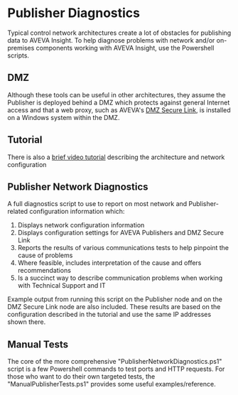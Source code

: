Publisher Diagnostics
=====================

Typical control network architectures create a lot of obstacles for publishing data to AVEVA Insight. To help diagnose problems with network and/or on-premises components working with AVEVA Insight, use the Powershell scripts.

DMZ
---
Although these tools can be useful in other architectures, they assume the Publisher is deployed behind a DMZ which protects against general Internet access and that a web proxy, such as AVEVA's [DMZ Secure Link](https://online.wonderware.com/Downloads/InsightPublisher/DMZSecureLink.zip "free DMZ Secure Link download"), is installed on a Windows system within the DMZ. 

Tutorial
--------
There is also a [brief video tutorial](https://1drv.ms/v/s!AqHkJ_gHT62Qgb4C-z5HrEpHya8zxQ?e=j7AnHM "Watch") describing the architecture and network configuration

Publisher Network Diagnostics
-----------------------------

A full diagnostics script to use to report on most network and Publisher-related configuration information which:

1. Displays network configuration information
1. Displays configuration settings for AVEVA Publishers and DMZ Secure Link
1. Reports the results of various communications tests to help pinpoint the cause of problems
1. Where feasible, includes interpretation of the cause and offers recommendations
1. Is a succinct way to describe communication problems when working with Technical Support and IT

Example output from running this script on the Publisher node and on the DMZ Secure Link node are also included. These results are based on the configuration described in the tutorial and use the same IP addresses shown there.

Manual Tests
------------
The core of the more comprehensive "PublisherNetworkDiagnostics.ps1" script is a few Powershell commands to test ports and HTTP requests. For those who want to do their own targeted tests, the "ManualPublisherTests.ps1" provides some useful examples/reference.
